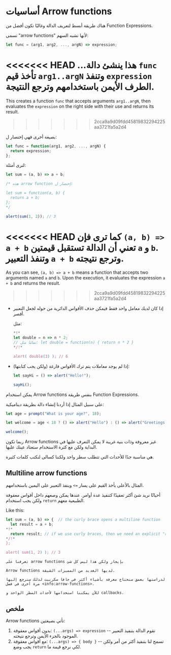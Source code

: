 # أساسيات Arrow functions

هناك طريقة أبسط لتعريف الدالة وغالبًا تكون أفضل من Function Expressions.

تسمى "arrow functions" لأنها تشبه السهم:

```js
let func = (arg1, arg2, ..., argN) => expression;
```

<<<<<<< HEAD
...هذا ينشئ دالة `func` تأخذ قيم `arg1..argN` وتنفذ `expression` الطرف الأيمن باستخدامهم وترجع النتيجة.
=======
This creates a function `func` that accepts arguments `arg1..argN`, then evaluates the `expression` on the right side with their use and returns its result.
>>>>>>> 2cca9a9d09fdd45819832294225aa3721fa5a2d4

بصيغة أخرى فهي إختصار ل:

```js
let func = function(arg1, arg2, ..., argN) {
  return expression;
};
```

لنرى أمثلة:

```js run
let sum = (a, b) => a + b;

/* هذه arrow function إختصار ل:

let sum = function(a, b) {
  return a + b;
};
*/

alert(sum(1, 2)); // 3
```

<<<<<<< HEAD
كما ترى فإن `(a, b) => a + b` تعني أن الدالة تستقبل قيمتين `a` و `b`. وتنفذ التعبير `a + b` وترجع نتيجته.
=======
As you can see, `(a, b) => a + b` means a function that accepts two arguments named `a` and `b`. Upon the execution, it evaluates the expression `a + b` and returns the result.
>>>>>>> 2cca9a9d09fdd45819832294225aa3721fa5a2d4

-   إذا كان لديك معامل واحد فقط فيمكن حذف الأقواس الدائرية من حوله لجعل التعبير أقصر.

    مثل:

    ```js run
    *!*
    let double = n => n * 2;
    // تمامًا مثل: let double = function(n) { return n * 2 }
    */!*

    alert( double(3) ); // 6
    ```

-   إذا لم يوجد معاملات يتم ترك الأقواس فارغة (ولكن يجب كتابتها):

    ```js run
    let sayHi = () => alert("Hello!");

    sayHi();
    ```

يمكن استخدام Arrow functions بنفس طريقة Function Expressions.

على سبيل المثال إذا أردنا إنشاء دالة بطريقة ديناميكية:

```js run
let age = prompt("What is your age?", 18);

let welcome = age < 18 ? () => alert("Hello") : () => alert("Greetings!");

welcome();
```

ربما تكون Arrow functions غير معروفة وذات بنية غريبة لا يمكن التعرف عليها في البداية ولكن مع كثرة الاستخدام ستعتاد عينك عليها.

هي مناسبة جدًا للأحداث التي تتطلب سطر واحد ولكننا كسالى لنكتب كلمات كثيرة.

## Multiline arrow functions

المثال بالأعلى يأخذ القيم على يسار `=>` وينفذ التعبير على اليمين باستخدامهم.

أحيانًا نريد شئ أكثر تعقيدًا كتنفيذ عدة أوامر. عندها يمكن وصعهم داخل أقواس معقوفة ولكن يجب استخدام `return` الطبيعية معهم.

Like this:

```js run
let sum = (a, b) => {  // the curly brace opens a multiline function
  let result = a + b;
*!*
  return result; // if we use curly braces, then we need an explicit "return"
*/!*
};

alert( sum(1, 2) ); // 3
```

```smart header="الكثير آتٍ"
تعرفنا على arrow functions بإيجاز ولكن هذا ليس كل شئ

Arrow functions لديها العديد من المميزات الشيقة.

لدراستها بعمق سنحتاج معرفة بأشياء أكثر في جافا سكريبت لذلك سنرجع إليها مرة أخرى في فصل <info:arrow-functions>.

للآن يمكننا استخدامها لأحداث السطر الواحد و callbacks.
```

## ملخص

Arrow functions تأتي بصيغتين:

1. بدون أقواس معقوفة: `(...args) => expression` -- تقوم الدالة بتنفيذ التعبير الموجود بالجزء الأيمن وترجع نتيحته.
2. مع أقواس معقوفة: `(...args) => { body }` -- تسمح لنا بتنفيذ أكثر من أمر ولكن يجب وضع `return` لكي نرجع قيمة ما.
